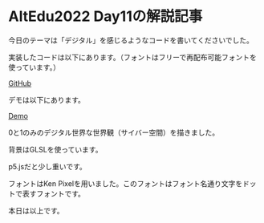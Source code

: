 # AltEdu2022 Day11の解説記事

今日のテーマは「デジタル」を感じるようなコードを書いてくださいでした。

実装したコードは以下にあります。（フォントはフリーで再配布可能フォントを使っています。）

[GitHub]()

デモは以下にあります。

[Demo]()

0と1のみのデジタル世界な世界観（サイバー空間）を描きました。

背景はGLSLを使っています。

p5.jsだと少し重いです。

フォントはKen Pixelを用いました。このフォントはフォント名通り文字をドットで表すフォントです。

本日は以上です。